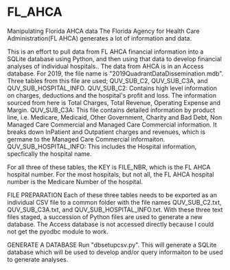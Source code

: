 # FL_AHCA
Manipulating Florida AHCA data
The Florida Agency for Health Care Administration(FL AHCA) generates a lot of information and data.

This is an effort to pull data from FL AHCA financial information into a SQLite database using Python, and then using that data to develop financial analyses of individual hospitals..
The data from AHCA is in an Access database.  For 2019, the file name is "2019QuadrantDataDissemination.mdb".  Three tables from this file are used; QUV_SUB_C2, QUV_SUB_C3A, and QUV_SUB_HOSPITAL_INFO.
QUV_SUB_C2: Contains high level information on charges, deductions and the hospital's profit and loss.  The information sourced from here is Total Charges, Total Revenue, Operating Expense and Margin. 
QUV_SUB_C3A: This file contains detailed information by product line, i.e. Medicare, Medicaid, Other Government, Charity and Bad Debt, Non Managed Care Commercial and Managed Care Commercial information.  It breaks down InPatient and Outpatient charges and revenues, which is germane to the Managed Care Commercial informaiton.
QUV_SUB_HOSPITAL_INFO: This includes the Hospital information, specfically the hospital name.

For all three of these tables, the KEY is FILE_NBR, which is the FL AHCA hospital number.  For the most hospitals, but not all, the FL AHCA hospital number is the Medicare Number of the hospital.  

FILE PREPARATION
Each of these three tables needs to be exported as an individual CSV file to a common folder with the file names QUV_SUB_C2.txt, QUV_SUB_C3A.txt, and QUV_SUB_HOSPITAL_INFO.txt.
With these three text files staged, a succession of Python files are used to generate a new database.  The Access database is not accessed directly because I could not get the pyodbc module to work.  

GENERATE A DATABASE
Run "dbsetupcsv.py".  This will generate a SQLite database which will be used to develop and/or query informaiton to be used to generate analyses.  
